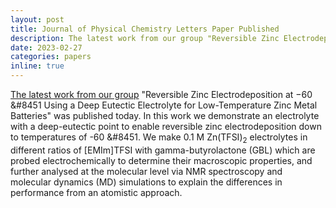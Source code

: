 ```yaml
---
layout: post
title: Journal of Physical Chemistry Letters Paper Published
description: The latest work from our group "Reversible Zinc Electrodeposition at −60 &#8451 Using a Deep Eutectic Electrolyte for Low-Temperature Zinc Metal Batteries" was published today. In this work we demonstrate an electrolyte with a deep-eutectic point to enable reversible zinc electrodeposition down to temperatures of -60 &#8451. We make 0.1 M Zn(TFSI)<sub>2</sub> electrolytes in different ratios of [EMIm]TFSI with gamma-butyrolactone (GBL) which are probed electrochemically to determine their macroscopic properties, and further analysed at the molecular level via NMR spectroscopy and molecular dynamics (MD) simulations to explain the differences in performance from an atomistic approach.
date: 2023-02-27
categories: papers
inline: true
---
```


[The latest work from our group](https://pubs.acs.org/doi/10.1021/acs.jpclett.3c00150) "Reversible Zinc Electrodeposition at −60 &#8451 Using a Deep Eutectic Electrolyte for Low-Temperature Zinc Metal Batteries" was published today. In this work we demonstrate an electrolyte with a deep-eutectic point to enable reversible zinc electrodeposition down to temperatures of -60 &#8451. We make 0.1 M Zn(TFSI)<sub>2</sub> electrolytes in different ratios of [EMIm]TFSI with gamma-butyrolactone (GBL) which are probed electrochemically to determine their macroscopic properties, and further analysed at the molecular level via NMR spectroscopy and molecular dynamics (MD) simulations to explain the differences in performance from an atomistic approach.
